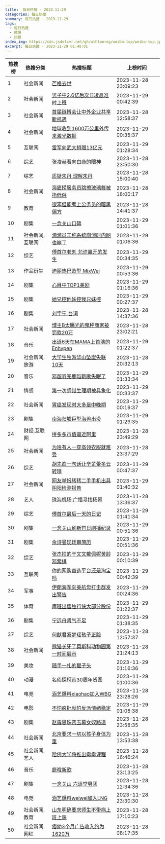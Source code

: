```yaml
---
title:  每日热搜 - 2023-11-29
categories: 每日热搜
summary: 每日热搜 - 2023-11-29
tags:
  - 每日热搜
  - 微博
  - 热搜
index_img: https://cdn.jsdelivr.net/gh/athlonreg/weibo-top/weibo-top.jpeg
excerpt: 每日热搜 - 2023-11-29 01:48:01
---
```


| 热搜榜 | 热搜分类 | 热搜标题 | 上榜时间 |
| --- | --- | --- | --- |
| 1 | 社会新闻 | [芒格去世](https://s.weibo.com/weibo%3Fq%3D%2523%E8%8A%92%E6%A0%BC%E5%8E%BB%E4%B8%96%2523) | 2023-11-28 23:09:23 | 
| 2 | 社会新闻 | [男子中2.6亿后次日凌晨准时上班](https://s.weibo.com/weibo%3Fq%3D%2523%E7%94%B7%E5%AD%90%E4%B8%AD2.6%E4%BA%BF%E5%90%8E%E6%AC%A1%E6%97%A5%E5%87%8C%E6%99%A8%E5%87%86%E6%97%B6%E4%B8%8A%E7%8F%AD%2523) | 2023-11-29 00:42:39 | 
| 3 | 社会新闻 | [首届链博会让中外企业共享新机遇](https://s.weibo.com/weibo%3Fq%3D%2523%E9%A6%96%E5%B1%8A%E9%93%BE%E5%8D%9A%E4%BC%9A%E8%AE%A9%E4%B8%AD%E5%A4%96%E4%BC%81%E4%B8%9A%E5%85%B1%E4%BA%AB%E6%96%B0%E6%9C%BA%E9%81%87%2523) | 2023-11-28 12:58:37 | 
| 4 | 社会新闻 | [地球收到1600万公里外传来激光数据](https://s.weibo.com/weibo%3Fq%3D%2523%E5%9C%B0%E7%90%83%E6%94%B6%E5%88%B01600%E4%B8%87%E5%85%AC%E9%87%8C%E5%A4%96%E4%BC%A0%E6%9D%A5%E6%BF%80%E5%85%89%E6%95%B0%E6%8D%AE%2523) | 2023-11-29 00:35:37 | 
| 5 | 互联网 | [雷军向武大捐赠13亿元](https://s.weibo.com/weibo%3Fq%3D%2523%E9%9B%B7%E5%86%9B%E5%90%91%E6%AD%A6%E5%A4%A7%E6%8D%90%E8%B5%A013%E4%BA%BF%E5%85%83%2523) | 2023-11-29 01:28:34 | 
| 6 | 综艺 | [张凌赫看向白鹿的眼神](https://s.weibo.com/weibo%3Fq%3D%2523%E5%BC%A0%E5%87%8C%E8%B5%AB%E7%9C%8B%E5%90%91%E7%99%BD%E9%B9%BF%E7%9A%84%E7%9C%BC%E7%A5%9E%2523) | 2023-11-28 23:50:30 | 
| 7 | 综艺 | [质疑朱丹 理解朱丹](https://s.weibo.com/weibo%3Fq%3D%2523%E8%B4%A8%E7%96%91%E6%9C%B1%E4%B8%B9%20%E7%90%86%E8%A7%A3%E6%9C%B1%E4%B8%B9%2523) | 2023-11-28 15:00:40 | 
| 8 | 社会新闻 | [海底捞服务员跳擦玻璃舞被指低俗](https://s.weibo.com/weibo%3Fq%3D%2523%E6%B5%B7%E5%BA%95%E6%8D%9E%E6%9C%8D%E5%8A%A1%E5%91%98%E8%B7%B3%E6%93%A6%E7%8E%BB%E7%92%83%E8%88%9E%E8%A2%AB%E6%8C%87%E4%BD%8E%E4%BF%97%2523) | 2023-11-28 18:00:17 | 
| 9 | 教育 | [很笨但能考上公务员的暗黑偏方](https://s.weibo.com/weibo%3Fq%3D%2523%E5%BE%88%E7%AC%A8%E4%BD%86%E8%83%BD%E8%80%83%E4%B8%8A%E5%85%AC%E5%8A%A1%E5%91%98%E7%9A%84%E6%9A%97%E9%BB%91%E5%81%8F%E6%96%B9%2523) | 2023-11-28 14:41:37 | 
| 10 | 剧集 | [一念关山口碑](https://s.weibo.com/weibo%3Fq%3D%2523%E4%B8%80%E5%BF%B5%E5%85%B3%E5%B1%B1%E5%8F%A3%E7%A2%91%2523) | 2023-11-29 01:01:36 | 
| 11 | 社会新闻,互联网 | [滴滴员工称系统崩溃时内网也崩了](https://s.weibo.com/weibo%3Fq%3D%2523%E6%BB%B4%E6%BB%B4%E5%91%98%E5%B7%A5%E7%A7%B0%E7%B3%BB%E7%BB%9F%E5%B4%A9%E6%BA%83%E6%97%B6%E5%86%85%E7%BD%91%E4%B9%9F%E5%B4%A9%E4%BA%86%2523) | 2023-11-29 01:06:36 | 
| 12 | 综艺 | [傅首尔老刘 允许离开的发生](https://s.weibo.com/weibo%3Fq%3D%2523%E5%82%85%E9%A6%96%E5%B0%94%E8%80%81%E5%88%98%20%E5%85%81%E8%AE%B8%E7%A6%BB%E5%BC%80%E7%9A%84%E5%8F%91%E7%94%9F%2523) | 2023-11-29 00:34:35 | 
| 13 | 作品衍生 | [迪丽热巴造型 MixWei](https://s.weibo.com/weibo%3Fq%3D%2523%E8%BF%AA%E4%B8%BD%E7%83%AD%E5%B7%B4%E9%80%A0%E5%9E%8B%20MixWei%2523) | 2023-11-29 00:53:36 | 
| 14 | 剧集 | [心目中TOP1美剧](https://s.weibo.com/weibo%3Fq%3D%2523%E5%BF%83%E7%9B%AE%E4%B8%ADTOP1%E7%BE%8E%E5%89%A7%2523) | 2023-11-29 01:16:36 | 
| 15 | 剧集 | [她兄控他妹控我兄妹控](https://s.weibo.com/weibo%3Fq%3D%2523%E5%A5%B9%E5%85%84%E6%8E%A7%E4%BB%96%E5%A6%B9%E6%8E%A7%E6%88%91%E5%85%84%E5%A6%B9%E6%8E%A7%2523) | 2023-11-29 00:27:37 | 
| 16 | 剧集 | [刘宇宁 台词](https://s.weibo.com/weibo%3Fq%3D%2523%E5%88%98%E5%AE%87%E5%AE%81%20%E5%8F%B0%E8%AF%8D%2523) | 2023-11-28 14:37:36 | 
| 17 | 社会新闻 | [博主B太曝光的鬼秤商家被罚款20万](https://s.weibo.com/weibo%3Fq%3D%2523%E5%8D%9A%E4%B8%BBB%E5%A4%AA%E6%9B%9D%E5%85%89%E7%9A%84%E9%AC%BC%E7%A7%A4%E5%95%86%E5%AE%B6%E8%A2%AB%E7%BD%9A%E6%AC%BE20%E4%B8%87%2523) | 2023-11-28 23:02:21 | 
| 18 | 音乐 | [出道6天在MAMA上首演的Enhypen](https://s.weibo.com/weibo%3Fq%3D%2523%E5%87%BA%E9%81%936%E5%A4%A9%E5%9C%A8MAMA%E4%B8%8A%E9%A6%96%E6%BC%94%E7%9A%84Enhypen%2523) | 2023-11-29 01:22:37 | 
| 19 | 社会新闻,旅游 | [大学生独游华山坠崖失联10天](https://s.weibo.com/weibo%3Fq%3D%2523%E5%A4%A7%E5%AD%A6%E7%94%9F%E7%8B%AC%E6%B8%B8%E5%8D%8E%E5%B1%B1%E5%9D%A0%E5%B4%96%E5%A4%B1%E8%81%9410%E5%A4%A9%2523) | 2023-11-28 20:32:13 | 
| 20 | 音乐 | [邓超听完鹿晗新歌失眠了](https://s.weibo.com/weibo%3Fq%3D%2523%E9%82%93%E8%B6%85%E5%90%AC%E5%AE%8C%E9%B9%BF%E6%99%97%E6%96%B0%E6%AD%8C%E5%A4%B1%E7%9C%A0%E4%BA%86%2523) | 2023-11-29 01:33:34 | 
| 21 | 情感 | [第一次感觉生理期被具象化](https://s.weibo.com/weibo%3Fq%3D%2523%E7%AC%AC%E4%B8%80%E6%AC%A1%E6%84%9F%E8%A7%89%E7%94%9F%E7%90%86%E6%9C%9F%E8%A2%AB%E5%85%B7%E8%B1%A1%E5%8C%96%2523) | 2023-11-29 00:33:37 | 
| 22 | 社会新闻 | [胃癌发现时大多是中晚期](https://s.weibo.com/weibo%3Fq%3D%2523%E8%83%83%E7%99%8C%E5%8F%91%E7%8E%B0%E6%97%B6%E5%A4%A7%E5%A4%9A%E6%98%AF%E4%B8%AD%E6%99%9A%E6%9C%9F%2523) | 2023-11-29 00:19:37 | 
| 23 | 剧集 | [南海归墟巨型海兽出没](https://s.weibo.com/weibo%3Fq%3D%2523%E5%8D%97%E6%B5%B7%E5%BD%92%E5%A2%9F%E5%B7%A8%E5%9E%8B%E6%B5%B7%E5%85%BD%E5%87%BA%E6%B2%A1%2523) | 2023-11-29 01:29:35 | 
| 24 | 财经,互联网 | [拼多多市值逼近阿里](https://s.weibo.com/weibo%3Fq%3D%2523%E6%8B%BC%E5%A4%9A%E5%A4%9A%E5%B8%82%E5%80%BC%E9%80%BC%E8%BF%91%E9%98%BF%E9%87%8C%2523) | 2023-11-28 23:49:29 | 
| 25 | 社会新闻 | [为啥有人一穿高领衣服就难受](https://s.weibo.com/weibo%3Fq%3D%2523%E4%B8%BA%E5%95%A5%E6%9C%89%E4%BA%BA%E4%B8%80%E7%A9%BF%E9%AB%98%E9%A2%86%E8%A1%A3%E6%9C%8D%E5%B0%B1%E9%9A%BE%E5%8F%97%2523) | 2023-11-28 23:37:29 | 
| 26 | 综艺 | [胡先煦一句话让辛芷蕾多云转晴](https://s.weibo.com/weibo%3Fq%3D%2523%E8%83%A1%E5%85%88%E7%85%A6%E4%B8%80%E5%8F%A5%E8%AF%9D%E8%AE%A9%E8%BE%9B%E8%8A%B7%E8%95%BE%E5%A4%9A%E4%BA%91%E8%BD%AC%E6%99%B4%2523) | 2023-11-29 00:47:37 | 
| 27 | 社会新闻 | [网友举报转转二手手机出具阴阳检测报告](https://s.weibo.com/weibo%3Fq%3D%2523%E7%BD%91%E5%8F%8B%E4%B8%BE%E6%8A%A5%E8%BD%AC%E8%BD%AC%E4%BA%8C%E6%89%8B%E6%89%8B%E6%9C%BA%E5%87%BA%E5%85%B7%E9%98%B4%E9%98%B3%E6%A3%80%E6%B5%8B%E6%8A%A5%E5%91%8A%2523) | 2023-11-29 01:40:32 | 
| 28 | 艺人 | [珠海机场 广播寻找杨幂](https://s.weibo.com/weibo%3Fq%3D%2523%E7%8F%A0%E6%B5%B7%E6%9C%BA%E5%9C%BA%20%E5%B9%BF%E6%92%AD%E5%AF%BB%E6%89%BE%E6%9D%A8%E5%B9%82%2523) | 2023-11-28 13:36:37 | 
| 29 | 综艺 | [傅首尔最后一天的日记](https://s.weibo.com/weibo%3Fq%3D%2523%E5%82%85%E9%A6%96%E5%B0%94%E6%9C%80%E5%90%8E%E4%B8%80%E5%A4%A9%E7%9A%84%E6%97%A5%E8%AE%B0%2523) | 2023-11-29 01:41:34 | 
| 30 | 剧集 | [一念关山刷新首日剧播纪录](https://s.weibo.com/weibo%3Fq%3D%2523%E4%B8%80%E5%BF%B5%E5%85%B3%E5%B1%B1%E5%88%B7%E6%96%B0%E9%A6%96%E6%97%A5%E5%89%A7%E6%92%AD%E7%BA%AA%E5%BD%95%2523) | 2023-11-29 00:51:36 | 
| 31 | 剧集 | [佘诗曼现场审简历](https://s.weibo.com/weibo%3Fq%3D%2523%E4%BD%98%E8%AF%97%E6%9B%BC%E7%8E%B0%E5%9C%BA%E5%AE%A1%E7%AE%80%E5%8E%86%2523) | 2023-11-29 00:51:36 | 
| 32 | 综艺 | [张杰拍的于文文戴佩妮黄龄邓紫棋](https://s.weibo.com/weibo%3Fq%3D%2523%E5%BC%A0%E6%9D%B0%E6%8B%8D%E7%9A%84%E4%BA%8E%E6%96%87%E6%96%87%E6%88%B4%E4%BD%A9%E5%A6%AE%E9%BB%84%E9%BE%84%E9%82%93%E7%B4%AB%E6%A3%8B%2523) | 2023-11-29 00:10:39 | 
| 33 | 互联网 | [你的网购首选平台还是淘宝吗](https://s.weibo.com/weibo%3Fq%3D%2523%E4%BD%A0%E7%9A%84%E7%BD%91%E8%B4%AD%E9%A6%96%E9%80%89%E5%B9%B3%E5%8F%B0%E8%BF%98%E6%98%AF%E6%B7%98%E5%AE%9D%E5%90%97%2523) | 2023-11-29 00:42:39 | 
| 34 | 军事 | [伊朗海军向美航母打击群发出警告](https://s.weibo.com/weibo%3Fq%3D%2523%E4%BC%8A%E6%9C%97%E6%B5%B7%E5%86%9B%E5%90%91%E7%BE%8E%E8%88%AA%E6%AF%8D%E6%89%93%E5%87%BB%E7%BE%A4%E5%8F%91%E5%87%BA%E8%AD%A6%E5%91%8A%2523) | 2023-11-29 00:24:36 | 
| 35 | 体育 | [库班出售独行侠大部分股份](https://s.weibo.com/weibo%3Fq%3D%2523%E5%BA%93%E7%8F%AD%E5%87%BA%E5%94%AE%E7%8B%AC%E8%A1%8C%E4%BE%A0%E5%A4%A7%E9%83%A8%E5%88%86%E8%82%A1%E4%BB%BD%2523) | 2023-11-29 01:22:37 | 
| 36 | 剧集 | [宁远舟肾气不足](https://s.weibo.com/weibo%3Fq%3D%2523%E5%AE%81%E8%BF%9C%E8%88%9F%E8%82%BE%E6%B0%94%E4%B8%8D%E8%B6%B3%2523) | 2023-11-29 01:38:35 | 
| 37 | 综艺 | [何猷君奚梦瑶孩子正脸](https://s.weibo.com/weibo%3Fq%3D%2523%E4%BD%95%E7%8C%B7%E5%90%9B%E5%A5%9A%E6%A2%A6%E7%91%B6%E5%AD%A9%E5%AD%90%E6%AD%A3%E8%84%B8%2523) | 2023-11-28 12:57:37 | 
| 38 | 社会新闻 | [熊猫长牙了莫斯科动物园第一时间展示](https://s.weibo.com/weibo%3Fq%3D%2523%E7%86%8A%E7%8C%AB%E9%95%BF%E7%89%99%E4%BA%86%E8%8E%AB%E6%96%AF%E7%A7%91%E5%8A%A8%E7%89%A9%E5%9B%AD%E7%AC%AC%E4%B8%80%E6%97%B6%E9%97%B4%E5%B1%95%E7%A4%BA%2523) | 2023-11-28 21:24:13 | 
| 39 | 美妆 | [随手一扎的毽子头](https://s.weibo.com/weibo%3Fq%3D%2523%E9%9A%8F%E6%89%8B%E4%B8%80%E6%89%8E%E7%9A%84%E6%AF%BD%E5%AD%90%E5%A4%B4%2523) | 2023-11-29 01:16:36 | 
| 40 | 动漫 | [名侦探柯南30周年贺图](https://s.weibo.com/weibo%3Fq%3D%2523%E5%90%8D%E4%BE%A6%E6%8E%A2%E6%9F%AF%E5%8D%9730%E5%91%A8%E5%B9%B4%E8%B4%BA%E5%9B%BE%2523) | 2023-11-29 01:00:36 | 
| 41 | 电竞 | [涵艺爆料xiaohao加入WBG](https://s.weibo.com/weibo%3Fq%3D%2523%E6%B6%B5%E8%89%BA%E7%88%86%E6%96%99xiaohao%E5%8A%A0%E5%85%A5WBG%2523) | 2023-11-28 23:28:26 | 
| 42 | 电影 | [不怕疯批就怕反派情绪稳定](https://s.weibo.com/weibo%3Fq%3D%2523%E4%B8%8D%E6%80%95%E7%96%AF%E6%89%B9%E5%B0%B1%E6%80%95%E5%8F%8D%E6%B4%BE%E6%83%85%E7%BB%AA%E7%A8%B3%E5%AE%9A%2523) | 2023-11-29 01:08:38 | 
| 43 | 剧集 | [赵露思珠帘玉幕女奴路透](https://s.weibo.com/weibo%3Fq%3D%2523%E8%B5%B5%E9%9C%B2%E6%80%9D%E7%8F%A0%E5%B8%98%E7%8E%89%E5%B9%95%E5%A5%B3%E5%A5%B4%E8%B7%AF%E9%80%8F%2523) | 2023-11-28 23:58:35 | 
| 44 | 社会新闻 | [北京要求一切以孩子身体为重](https://s.weibo.com/weibo%3Fq%3D%2523%E5%8C%97%E4%BA%AC%E8%A6%81%E6%B1%82%E4%B8%80%E5%88%87%E4%BB%A5%E5%AD%A9%E5%AD%90%E8%BA%AB%E4%BD%93%E4%B8%BA%E9%87%8D%2523) | 2023-11-28 13:53:38 | 
| 45 | 社会新闻,艺人 | [哈佛大学将推出霉霉课程](https://s.weibo.com/weibo%3Fq%3D%2523%E5%93%88%E4%BD%9B%E5%A4%A7%E5%AD%A6%E5%B0%86%E6%8E%A8%E5%87%BA%E9%9C%89%E9%9C%89%E8%AF%BE%E7%A8%8B%2523) | 2023-11-28 16:46:24 | 
| 46 | 音乐 | [鹿晗新歌](https://s.weibo.com/weibo%3Fq%3D%2523%E9%B9%BF%E6%99%97%E6%96%B0%E6%AD%8C%2523) | 2023-11-28 23:13:25 | 
| 47 | 剧集 | [一念关山 六道堂男团](https://s.weibo.com/weibo%3Fq%3D%2523%E4%B8%80%E5%BF%B5%E5%85%B3%E5%B1%B1%20%E5%85%AD%E9%81%93%E5%A0%82%E7%94%B7%E5%9B%A2%2523) | 2023-11-28 12:34:36 | 
| 48 | 电竞 | [涵艺爆料weiwei加入LNG](https://s.weibo.com/weibo%3Fq%3D%2523%E6%B6%B5%E8%89%BA%E7%88%86%E6%96%99weiwei%E5%8A%A0%E5%85%A5LNG%2523) | 2023-11-28 23:30:30 | 
| 49 | 社会新闻,教育 | [山东明确要求师生不带病上班上课](https://s.weibo.com/weibo%3Fq%3D%2523%E5%B1%B1%E4%B8%9C%E6%98%8E%E7%A1%AE%E8%A6%81%E6%B1%82%E5%B8%88%E7%94%9F%E4%B8%8D%E5%B8%A6%E7%97%85%E4%B8%8A%E7%8F%AD%E4%B8%8A%E8%AF%BE%2523) | 2023-11-28 17:10:23 | 
| 50 | 社会新闻,网红 | [痞幼3个月广告收入约为1620万](https://s.weibo.com/weibo%3Fq%3D%2523%E7%97%9E%E5%B9%BC3%E4%B8%AA%E6%9C%88%E5%B9%BF%E5%91%8A%E6%94%B6%E5%85%A5%E7%BA%A6%E4%B8%BA1620%E4%B8%87%2523) | 2023-11-28 08:17:35 | 
